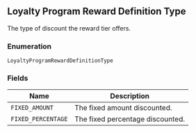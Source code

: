 ## Loyalty Program Reward Definition Type

The type of discount the reward tier offers.

### Enumeration

`LoyaltyProgramRewardDefinitionType`

### Fields

| Name | Description |
|  --- | --- |
| `FIXED_AMOUNT` | The fixed amount discounted. |
| `FIXED_PERCENTAGE` | The fixed percentage discounted. |

